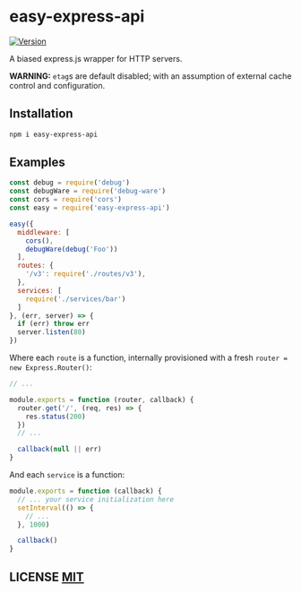 # easy-express-api
[![Version](https://img.shields.io/npm/v/easy-express-api.svg)](https://www.npmjs.org/package/easy-express-api)

A biased express.js wrapper for HTTP servers.

**WARNING:** `etag`s are default disabled; with an assumption of external cache control and configuration.


## Installation
``` bash
npm i easy-express-api
```


## Examples
``` javascript
const debug = require('debug')
const debugWare = require('debug-ware')
const cors = require('cors')
const easy = require('easy-express-api')

easy({
  middleware: [
    cors(),
    debugWare(debug('Foo'))
  ],
  routes: {
    '/v3': require('./routes/v3'),
  },
  services: [
    require('./services/bar')
  ]
}, (err, server) => {
  if (err) throw err
  server.listen(80)
})
```

Where each `route` is a function, internally provisioned with a fresh `router = new Express.Router()`:
``` js
// ...

module.exports = function (router, callback) {
  router.get('/', (req, res) => {
    res.status(200)
  })
  // ...

  callback(null || err)
}
```

And each `service` is a function:

``` js
module.exports = function (callback) {
  // ... your service initialization here
  setInterval(() => {
    // ...
  }, 1000)

  callback()
}
```


## LICENSE [MIT](LICENSE)
